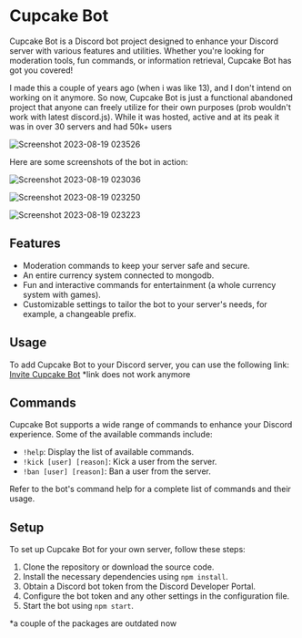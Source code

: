 # Cupcake Bot

Cupcake Bot is a Discord bot project designed to enhance your Discord server with various features and utilities. Whether you're looking for moderation tools, fun commands, or information retrieval, Cupcake Bot has got you covered!

I made this a couple of years ago (when i was like 13), and I don't intend on working on it anymore. So now, Cupcake Bot is just a functional abandoned project that anyone can freely utilize for their own purposes (prob wouldn't work with latest discord.js). While it was hosted, active and at its peak it was in over 30 servers and had 50k+ users

![Screenshot 2023-08-19 023526](https://github.com/aqmeraamir/cupcake-bot/assets/59936217/8ae3e239-eda6-4860-b1a7-2f5dfc304eda)


Here are some screenshots of the bot in action:

![Screenshot 2023-08-19 023036](https://github.com/aqmeraamir/cupcake-bot/assets/59936217/a32a94d3-6ce1-440e-8ed7-8a517d4e3800)

![Screenshot 2023-08-19 023250](https://github.com/aqmeraamir/cupcake-bot/assets/59936217/068dfa8f-1904-4753-8bdb-1afc1e8f17b8) 

![Screenshot 2023-08-19 023223](https://github.com/aqmeraamir/cupcake-bot/assets/59936217/f03fb35f-98f3-4bcd-815c-5b003a3d857e)



## Features

- Moderation commands to keep your server safe and secure.
- An entire currency system connected to mongodb.
- Fun and interactive commands for entertainment (a whole currency system with games).
- Customizable settings to tailor the bot to your server's needs, for example, a changeable prefix.

## Usage

To add Cupcake Bot to your Discord server, you can use the following link: [Invite Cupcake Bot](https://discord.com/oaut)
*link does not work anymore

## Commands

Cupcake Bot supports a wide range of commands to enhance your Discord experience. Some of the available commands include:

- `!help`: Display the list of available commands.
- `!kick [user] [reason]`: Kick a user from the server.
- `!ban [user] [reason]`: Ban a user from the server.


Refer to the bot's command help for a complete list of commands and their usage.

## Setup

To set up Cupcake Bot for your own server, follow these steps:

1. Clone the repository or download the source code.
2. Install the necessary dependencies using `npm install`.
3. Obtain a Discord bot token from the Discord Developer Portal.
4. Configure the bot token and any other settings in the configuration file.
5. Start the bot using `npm start`.

*a couple of the packages are outdated now
